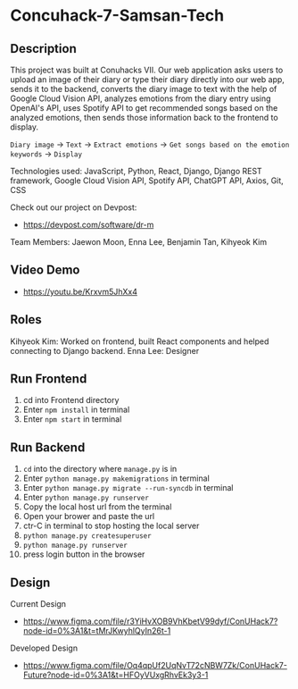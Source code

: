 # Concuhack-7-Samsan-Tech

## Description

This project was built at Conuhacks VII. Our web application asks users to upload an image of their diary or type their diary directly into our web app, sends it to the backend, converts the diary image to text with the help of Google Cloud Vision API, analyzes emotions from the diary entry using OpenAI's API, uses Spotify API to get recommended songs based on the analyzed emotions, then sends those information back to the frontend to display.

`Diary image` -> `Text` -> `Extract emotions` -> `Get songs based on the emotion keywords` -> `Display`

Technologies used: JavaScript, Python, React, Django, Django REST framework, Google Cloud Vision API, Spotify API, ChatGPT API, Axios, Git, CSS

Check out our project on Devpost:

* https://devpost.com/software/dr-m

Team Members: Jaewon Moon, Enna Lee, Benjamin Tan, Kihyeok Kim

## Video Demo ##

* https://youtu.be/Krxvm5JhXx4

## Roles ##

Kihyeok Kim: Worked on frontend, built React components and helped connecting to Django backend.
Enna Lee: Designer

## Run Frontend ##

1. cd into Frontend directory
2. Enter `npm install` in terminal
3. Enter `npm start` in terminal

## Run Backend ##

1. `cd` into the directory where `manage.py` is in
2. Enter `python manage.py makemigrations` in terminal
3. Enter `python manage.py migrate --run-syncdb` in terminal
4. Enter `python manage.py runserver`
5. Copy the local host url from the terminal
5. Open your brower and paste the url
6. ctr-C in terminal to stop hosting the local server
7. `python manage.py createsuperuser`
8. `python manage.py runserver`
9. press login button in the browser


## Design ##

Current Design
* https://www.figma.com/file/r3YiHvXOB9VhKbetV99dyf/ConUHack7?node-id=0%3A1&t=tMrJKwyhlQyIn26t-1

Developed Design
* https://www.figma.com/file/Oq4qpUf2UqNvT72cNBW7Zk/ConUHack7-Future?node-id=0%3A1&t=HFOyVUxgRhvEk3y3-1
